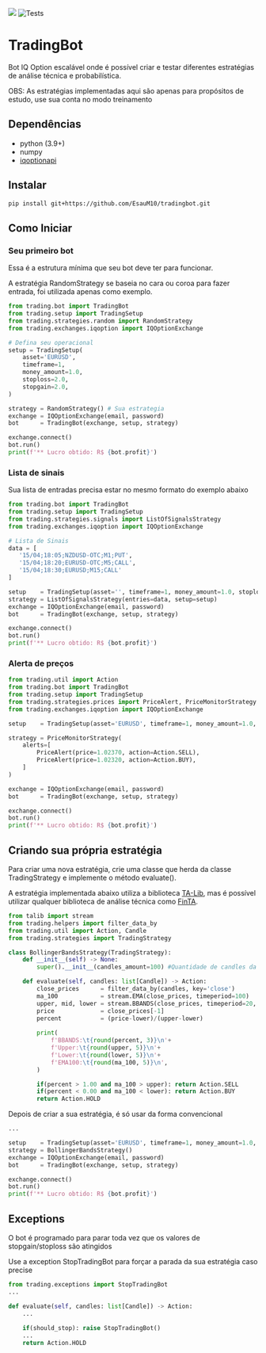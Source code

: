 [![](https://img.shields.io/badge/python-3.9+-blue.svg)](https://www.python.org/downloads/release/python-396/)
![Tests](https://github.com/mrjbq7/ta-lib/actions/workflows/tests.yml/badge.svg)
# TradingBot
Bot IQ Option escalável onde é possível criar e testar diferentes estratégias de análise técnica e probabilística.

OBS: As estratégias implementadas aqui são apenas para propósitos de estudo, use sua conta no modo treinamento

## Dependências
 - python (3.9+)
 - numpy
 - [iqoptionapi](https://github.com/iqoptionapi/iqoptionapi)

## Instalar
```bash
pip install git+https://github.com/EsauM10/tradingbot.git
```

## Como Iniciar
### Seu primeiro bot
Essa é a estrutura mínima que seu bot deve ter para funcionar.

A estratégia RandomStrategy se baseia no cara ou coroa para fazer entrada, foi utilizada apenas como exemplo.
```Python
from trading.bot import TradingBot
from trading.setup import TradingSetup
from trading.strategies.random import RandomStrategy
from trading.exchanges.iqoption import IQOptionExchange

# Defina seu operacional
setup = TradingSetup(
    asset='EURUSD',
    timeframe=1,
    money_amount=1.0,
    stoploss=2.0,
    stopgain=2.0,
)

strategy = RandomStrategy() # Sua estrategia
exchange = IQOptionExchange(email, password)
bot      = TradingBot(exchange, setup, strategy)

exchange.connect()
bot.run()
print(f'** Lucro obtido: R$ {bot.profit}')
```

### Lista de sinais
Sua lista de entradas precisa estar no mesmo formato do exemplo abaixo
```Python
from trading.bot import TradingBot
from trading.setup import TradingSetup
from trading.strategies.signals import ListOfSignalsStrategy
from trading.exchanges.iqoption import IQOptionExchange

# Lista de Sinais
data = [
   '15/04;18:05;NZDUSD-OTC;M1;PUT',
   '15/04;18:20;EURUSD-OTC;M5;CALL',
   '15/04;18:30;EURUSD;M15;CALL'
]

setup    = TradingSetup(asset='', timeframe=1, money_amount=1.0, stoploss=2.0, stopgain=2.0)
strategy = ListOfSignalsStrategy(entries=data, setup=setup)
exchange = IQOptionExchange(email, password)
bot      = TradingBot(exchange, setup, strategy)

exchange.connect()
bot.run()
print(f'** Lucro obtido: R$ {bot.profit}')
```

### Alerta de preços
```Python
from trading.util import Action
from trading.bot import TradingBot
from trading.setup import TradingSetup
from trading.strategies.prices import PriceAlert, PriceMonitorStrategy
from trading.exchanges.iqoption import IQOptionExchange

setup    = TradingSetup(asset='EURUSD', timeframe=1, money_amount=1.0, stoploss=2.0, stopgain=2.0)

strategy = PriceMonitorStrategy(
    alerts=[
        PriceAlert(price=1.02370, action=Action.SELL),
        PriceAlert(price=1.02320, action=Action.BUY),
    ]
)

exchange = IQOptionExchange(email, password)
bot      = TradingBot(exchange, setup, strategy)

exchange.connect()
bot.run()
print(f'** Lucro obtido: R$ {bot.profit}')
```

## Criando sua própria estratégia
Para criar uma nova estratégia, crie uma classe que herda da classe TradingStrategy e implemente o método evaluate().

A estratégia implementada abaixo utiliza a biblioteca [TA-Lib](https://github.com/mrjbq7/ta-lib), mas é possível 
utilizar qualquer biblioteca de análise técnica como [FinTA](https://github.com/peerchemist/finta).
```Python
from talib import stream
from trading.helpers import filter_data_by
from trading.util import Action, Candle
from trading.strategies import TradingStrategy

class BollingerBandsStrategy(TradingStrategy):
    def __init__(self) -> None:
        super().__init__(candles_amount=100) #Quantidade de candles da sua estrategia

    def evaluate(self, candles: list[Candle]) -> Action:
        close_prices      = filter_data_by(candles, key='close')
        ma_100            = stream.EMA(close_prices, timeperiod=100)
        upper, mid, lower = stream.BBANDS(close_prices, timeperiod=20, nbdevup=2.5, nbdevdn=2.5, matype=0)
        price             = close_prices[-1]
        percent           = (price-lower)/(upper-lower)
        
        print(
            f'BBANDS:\t{round(percent, 3)}\n'+
            f'Upper:\t{round(upper, 5)}\n'+
            f'Lower:\t{round(lower, 5)}\n'+
            f'EMA100:\t{round(ma_100, 5)}\n',
        )

        if(percent > 1.00 and ma_100 > upper): return Action.SELL
        if(percent < 0.00 and ma_100 < lower): return Action.BUY
        return Action.HOLD
```
Depois de criar a sua estratégia, é só usar da forma convencional
```Python
...

setup    = TradingSetup(asset='EURUSD', timeframe=1, money_amount=1.0, stoploss=2.0, stopgain=2.0)
strategy = BollingerBandsStrategy()
exchange = IQOptionExchange(email, password)
bot      = TradingBot(exchange, setup, strategy)

exchange.connect()
bot.run()
print(f'** Lucro obtido: R$ {bot.profit}')
```

## Exceptions
O bot é programado para parar toda vez que os valores de stopgain/stoploss são atingidos

Use a exception StopTradingBot para forçar a parada da sua estratégia caso precise
```Python
from trading.exceptions import StopTradingBot
...

def evaluate(self, candles: list[Candle]) -> Action:
    ...
    
    if(should_stop): raise StopTradingBot()
    ...
    return Action.HOLD
```
